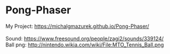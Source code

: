 # Pong-Phaser
My Project: https://michalgmazurek.github.io/Pong-Phaser/
<br><br>
Sound: https://www.freesound.org/people/zagi2/sounds/339124/
<br>
Ball png: http://nintendo.wikia.com/wiki/File:MTO_Tennis_Ball.png
